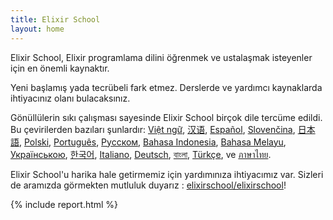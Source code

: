 ```yaml
---
title: Elixir School
layout: home
---
```


Elixir School, Elixir programlama dilini öğrenmek ve ustalaşmak isteyenler için en önemli kaynaktır.

Yeni başlamış yada tecrübeli fark etmez. Derslerde ve yardımcı kaynaklarda ihtiyacınız olanı bulacaksınız.


Gönüllülerin sıkı çalışması sayesinde Elixir School birçok dile tercüme edildi. Bu çevirilerden bazıları şunlardır: [Việt ngữ][vi], [汉语][cn], [Español][es], [Slovenčina][sk], [日本語][ja], [Polski][pl], [Português][pt], [Русском][ru], [Bahasa Indonesia][id], [Bahasa Melayu][ms], [Українською][uk], [한국어][ko], [Italiano][it], [Deutsch][de], [বাংলা][bn], [Türkçe][tr], ve  [ภาษาไทย][th].
 
Elixir School'u harika hale getirmemiz için yardımınıza ihtiyacımız var. Sizleri de aramızda görmekten mutluluk duyarız : [elixirschool/elixirschool](https://github.com/elixirschool/elixirschool)!

  [cn]: /cn/
  [es]: /es/
  [it]: /it/
  [ja]: /ja/
  [ko]: /ko/
  [pl]: /pl/
  [pt]: /pt/
  [ru]: /ru/
  [sk]: /sk/
  [vi]: /vi/
  [id]: /id/
  [ms]: /ms/
  [uk]: /uk/
  [de]: /de/
  [bn]: /bn/
  [tr]: /tr/
  [th]: /th/

{% include report.html %}
